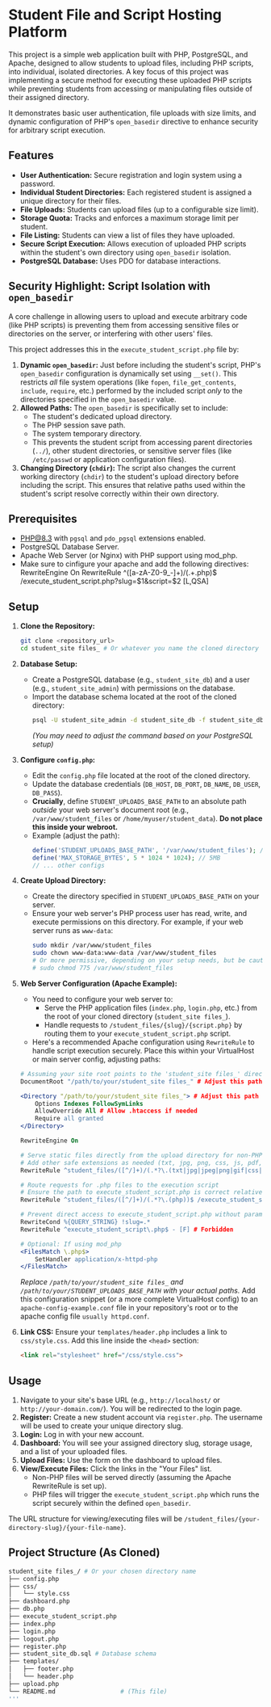 # Student File and Script Hosting Platform

This project is a simple web application built with PHP, PostgreSQL, and Apache, designed to allow students to upload files, including PHP scripts, into individual, isolated directories. A key focus of this project was implementing a secure method for executing these uploaded PHP scripts while preventing students from accessing or manipulating files outside of their assigned directory.

It demonstrates basic user authentication, file uploads with size limits, and dynamic configuration of PHP's `open_basedir` directive to enhance security for arbitrary script execution.

## Features

* **User Authentication:** Secure registration and login system using a password.
* **Individual Student Directories:** Each registered student is assigned a unique directory for their files.
* **File Uploads:** Students can upload files (up to a configurable size limit).
* **Storage Quota:** Tracks and enforces a maximum storage limit per student.
* **File Listing:** Students can view a list of files they have uploaded.
* **Secure Script Execution:** Allows execution of uploaded PHP scripts within the student's own directory using `open_basedir` isolation.
* **PostgreSQL Database:** Uses PDO for database interactions.

## Security Highlight: Script Isolation with `open_basedir`

A core challenge in allowing users to upload and execute arbitrary code (like PHP scripts) is preventing them from accessing sensitive files or directories on the server, or interfering with other users' files.

This project addresses this in the `execute_student_script.php` file by:

1.  **Dynamic `open_basedir`:** Just before including the student's script, PHP's `open_basedir` configuration is dynamically set using `__set()`. This restricts *all* file system operations (like `fopen`, `file_get_contents`, `include`, `require`, etc.) performed by the included script *only* to the directories specified in the `open_basedir` value.
2.  **Allowed Paths:** The `open_basedir` is specifically set to include:
    * The student's dedicated upload directory.
    * The PHP session save path.
    * The system temporary directory.
    * This prevents the student script from accessing parent directories (`../`), other student directories, or sensitive server files (like `/etc/passwd` or application configuration files).
3.  **Changing Directory (`chdir`):** The script also changes the current working directory (`chdir`) to the student's upload directory before including the script. This ensures that relative paths used within the student's script resolve correctly within their own directory.

## Prerequisites

* PHP@8.3 with `pgsql` and `pdo_pgsql` extensions enabled.
* PostgreSQL Database Server.
* Apache Web Server (or Nginx) with PHP support using mod_php.
* Make sure to cinfigure your apache and add the following directives:
RewriteEngine On
RewriteRule ^([a-zA-Z0-9_-]+)/(.+\.php)$ /execute_student_script.php?slug=$1&script=$2 [L,QSA]

## Setup

1.  **Clone the Repository:**
    ```bash
    git clone <repository_url>
    cd student_site files_ # Or whatever you name the cloned directory
    ```

2.  **Database Setup:**
    * Create a PostgreSQL database (e.g., `student_site_db`) and a user (e.g., `student_site_admin`) with permissions on the database.
    * Import the database schema located at the root of the cloned directory:
        ```bash
        psql -U student_site_admin -d student_site_db -f student_site_db.sql
        ```
        *(You may need to adjust the command based on your PostgreSQL setup)*

3.  **Configure `config.php`:**
    * Edit the `config.php` file located at the root of the cloned directory.
    * Update the database credentials (`DB_HOST`, `DB_PORT`, `DB_NAME`, `DB_USER`, `DB_PASS`).
    * **Crucially**, define `STUDENT_UPLOADS_BASE_PATH` to an absolute path *outside* your web server's document root (e.g., `/var/www/student_files` or `/home/myuser/student_data`). **Do not place this inside your webroot.**
    * Example (adjust the path):
        ```php
        define('STUDENT_UPLOADS_BASE_PATH', '/var/www/student_files'); // Or /home/youruser/student_files etc.
        define('MAX_STORAGE_BYTES', 5 * 1024 * 1024); // 5MB
        // ... other configs
        ```

4.  **Create Upload Directory:**
    * Create the directory specified in `STUDENT_UPLOADS_BASE_PATH` on your server.
    * Ensure your web server's PHP process user has read, write, and execute permissions on this directory. For example, if your web server runs as `www-data`:
        ```bash
        sudo mkdir /var/www/student_files
        sudo chown www-data:www-data /var/www/student_files
        # Or more permissive, depending on your setup needs, but be cautious:
        # sudo chmod 775 /var/www/student_files
        ```

5.  **Web Server Configuration (Apache Example):**
    * You need to configure your web server to:
        * Serve the PHP application files (`index.php`, `login.php`, etc.) from the root of your cloned directory (`student_site files_`).
        * Handle requests to `/student_files/{slug}/{script.php}` by routing them to your `execute_student_script.php` script.
    * Here's a recommended Apache configuration using `RewriteRule` to handle script execution securely. Place this within your VirtualHost or main server config, adjusting paths:

    ```apache
    # Assuming your site root points to the 'student_site files_' directory
    DocumentRoot "/path/to/your/student_site files_" # Adjust this path

    <Directory "/path/to/your/student_site files_"> # Adjust this path
        Options Indexes FollowSymLinks
        AllowOverride All # Allow .htaccess if needed
        Require all granted
    </Directory>

    RewriteEngine On

    # Serve static files directly from the upload directory for non-PHP extensions
    # Add other safe extensions as needed (txt, jpg, png, css, js, pdf, html, etc.)
    RewriteRule ^student_files/([^/]+)/(.*?\.(txt|jpg|jpeg|png|gif|css|js|pdf|html))$ "/path/to/your/STUDENT_UPLOADS_BASE_PATH/$1/$2" [L]

    # Route requests for .php files to the execution script
    # Ensure the path to execute_student_script.php is correct relative to your DocumentRoot
    RewriteRule ^student_files/([^/]+)/(.*?\.(php))$ /execute_student_script.php?slug=$1&script=$2 [L,QSA]

    # Prevent direct access to execute_student_script.php without parameters (optional but good)
    RewriteCond %{QUERY_STRING} !slug=.*
    RewriteRule ^execute_student_script\.php$ - [F] # Forbidden

    # Optional: If using mod_php
    <FilesMatch \.php$>
        SetHandler application/x-httpd-php
    </FilesMatch>
    ```
    *Replace `/path/to/your/student_site files_` and `/path/to/your/STUDENT_UPLOADS_BASE_PATH` with your actual paths.* Add this configuration snippet (or a more complete VirtualHost config) to an `apache-config-example.conf` file in your repository's root or to the apache config file `usually httpd.conf`.

6.  **Link CSS:** Ensure your `templates/header.php` includes a link to `css/style.css`. Add this line inside the `<head>` section:
    ```html
    <link rel="stylesheet" href="/css/style.css">
    ```

## Usage

1.  Navigate to your site's base URL (e.g., `http://localhost/` or `http://your-domain.com/`). You will be redirected to the login page.
2.  **Register:** Create a new student account via `register.php`. The username will be used to create your unique directory slug.
3.  **Login:** Log in with your new account.
4.  **Dashboard:** You will see your assigned directory slug, storage usage, and a list of your uploaded files.
5.  **Upload Files:** Use the form on the dashboard to upload files.
6.  **View/Execute Files:** Click the links in the "Your Files" list.
    * Non-PHP files will be served directly (assuming the Apache RewriteRule is set up).
    * PHP files will trigger the `execute_student_script.php` which runs the script securely within the defined `open_basedir`.

The URL structure for viewing/executing files will be `/student_files/{your-directory-slug}/{your-file-name}`.

## Project Structure (As Cloned)
```bash
student_site files_/ # Or your chosen directory name
├── config.php
├── css/
│   └── style.css
├── dashboard.php
├── db.php
├── execute_student_script.php
├── index.php
├── login.php
├── logout.php
├── register.php
├── student_site_db.sql # Database schema
├── templates/
│   ├── footer.php
│   └── header.php
├── upload.php
└── README.md                  # (This file)
'''

